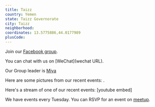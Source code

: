 ```yaml
---
title: Taizz
country: Yemen
state: Taizz Governorate
city: Taizz
neighborhood: 
coordinates: 13.5775886,44.0177989
plusCode:
---
```

Join our [Facebook group](https://www.facebook.com/groups/Free.Code.Camp.Taiz).

You can chat with us on [WeChat](wechat URL).

Our Group leader is [Miya](freecodecamp.org/miya)

Here are some pictures from our recent events:
![]().

Here's a stream of one of our recent events:
[youtube embed]

We have events every Tuesday. You can RSVP for an event on [meetup](meetupurl).
